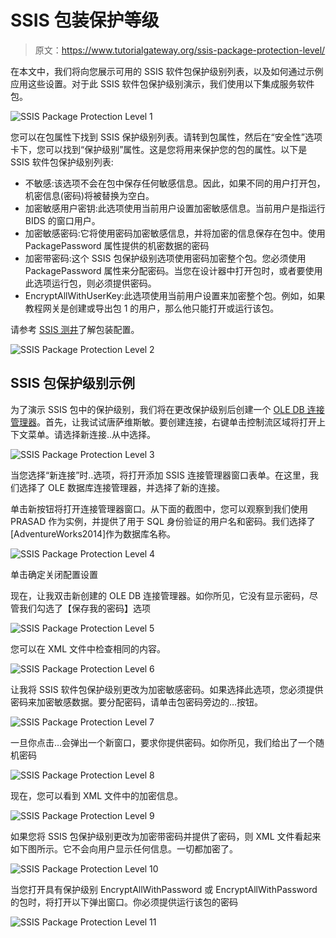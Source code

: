 # SSIS 包装保护等级

> 原文：<https://www.tutorialgateway.org/ssis-package-protection-level/>

在本文中，我们将向您展示可用的 SSIS 软件包保护级别列表，以及如何通过示例应用这些设置。对于此 SSIS 软件包保护级别演示，我们使用以下集成服务软件包。

![SSIS Package Protection Level 1](img/5ae042428c5f0fd11e28027df7cf4e5a.png)

您可以在包属性下找到 SSIS 保护级别列表。请转到包属性，然后在“安全性”选项卡下，您可以找到“保护级别”属性。这是您将用来保护您的包的属性。以下是 SSIS 软件包保护级别列表:

*   不敏感:该选项不会在包中保存任何敏感信息。因此，如果不同的用户打开包，机密信息(密码)将被替换为空白。
*   加密敏感用户密钥:此选项使用当前用户设置加密敏感信息。当前用户是指运行 BIDS 的窗口用户。
*   加密敏感密码:它将使用密码加密敏感信息，并将加密的信息保存在包中。使用 PackagePassword 属性提供的机密数据的密码
*   加密带密码:这个 SSIS 包保护级别选项使用密码加密整个包。您必须使用 PackagePassword 属性来分配密码。当您在设计器中打开包时，或者要使用此选项运行包，则必须提供密码。
*   EncryptAllWithUserKey:此选项使用当前用户设置来加密整个包。例如，如果教程网关是创建或导出包 1 的用户，那么他只能打开或运行该包。

请参考 [SSIS 测井](https://www.tutorialgateway.org/ssis-logging/)了解包装配置。

![SSIS Package Protection Level 2](img/bf15f3bc3a3107ea7e9dfb4c4bab66f8.png)

## SSIS 包保护级别示例

为了演示 SSIS 包中的保护级别，我们将在更改保护级别后创建一个 [OLE DB 连接管理器](https://www.tutorialgateway.org/ole-db-connection-manager-in-ssis/)。首先，让我试试唐萨维斯敏。要创建连接，右键单击控制流区域将打开上下文菜单。请选择新连接..从中选择。

![SSIS Package Protection Level 3](img/6c7443bd6f2b057d4177134f79755d86.png)

当您选择“新连接”时..选项，将打开添加 SSIS 连接管理器窗口表单。在这里，我们选择了 OLE 数据库连接管理器，并选择了新的连接。

单击新按钮将打开连接管理器窗口。从下面的截图中，您可以观察到我们使用 PRASAD 作为实例，并提供了用于 SQL 身份验证的用户名和密码。我们选择了[AdventureWorks2014]作为数据库名称。

![SSIS Package Protection Level 4](img/56516512c1a3dc01c390c3524d693a10.png)

单击确定关闭配置设置

现在，让我双击新创建的 OLE DB 连接管理器。如你所见，它没有显示密码，尽管我们勾选了【保存我的密码】选项

![SSIS Package Protection Level 5](img/2303e78fb2e6dc3b17527c7f48e647e7.png)

您可以在 XML 文件中检查相同的内容。

![SSIS Package Protection Level 6](img/c835aab0dda0d82badac839ee491f1ad.png)

让我将 SSIS 软件包保护级别更改为加密敏感密码。如果选择此选项，您必须提供密码来加密敏感数据。要分配密码，请单击包密码旁边的…按钮。

![SSIS Package Protection Level 7](img/993195e77f400ccfdc4275a5400781b8.png)

一旦你点击…会弹出一个新窗口，要求你提供密码。如你所见，我们给出了一个随机密码

![SSIS Package Protection Level 8](img/c60c544c64eb8d9fb3287664191c29a6.png)

现在，您可以看到 XML 文件中的加密信息。

![SSIS Package Protection Level 9](img/e8498da69de8b86c17fce1268a5123c5.png)

如果您将 SSIS 包保护级别更改为加密带密码并提供了密码，则 XML 文件看起来如下图所示。它不会向用户显示任何信息。一切都加密了。

![SSIS Package Protection Level 10](img/3608b8d3c38c5c8e35049ee0aeb310f8.png)

当您打开具有保护级别 EncryptAllWithPassword 或 EncryptAllWithPassword 的包时，将打开以下弹出窗口。你必须提供运行该包的密码

![SSIS Package Protection Level 11](img/9b8978b9aae863ed88d266488776a04f.png)